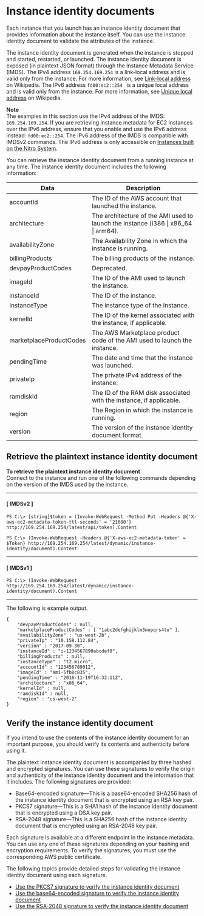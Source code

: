# Instance identity documents<a name="instance-identity-documents"></a>

Each instance that you launch has an instance identity document that provides information about the instance itself\. You can use the instance identity document to validate the attributes of the instance\.

The instance identity document is generated when the instance is stopped and started, restarted, or launched\. The instance identity document is exposed \(in plaintext JSON format\) through the Instance Metadata Service \(IMDS\)\. The IPv4 address `169.254.169.254` is a link\-local address and is valid only from the instance\. For more information, see [Link\-local address](https://en.wikipedia.org/wiki/Link-local_address) on Wikipedia\. The IPv6 address `fd00:ec2::254 ` is a unique local address and is valid only from the instance\. For more information, see [Unique local address](https://en.wikipedia.org/wiki/Unique_local_address) on Wikipedia\.

**Note**  
The examples in this section use the IPv4 address of the IMDS: `169.254.169.254`\. If you are retrieving instance metadata for EC2 instances over the IPv6 address, ensure that you enable and use the IPv6 address instead: `fd00:ec2::254`\. The IPv6 address of the IMDS is compatible with IMDSv2 commands\. The IPv6 address is only accessible on [Instances built on the Nitro System](instance-types.md#ec2-nitro-instances)\.

You can retrieve the instance identity document from a running instance at any time\. The instance identity document includes the following information:


| Data | Description | 
| --- | --- | 
| accountId | The ID of the AWS account that launched the instance\. | 
| architecture | The architecture of the AMI used to launch the instance \(i386 \| x86\_64 \| arm64\)\. | 
| availabilityZone | The Availability Zone in which the instance is running\. | 
| billingProducts | The billing products of the instance\. | 
| devpayProductCodes | Deprecated\. | 
| imageId | The ID of the AMI used to launch the instance\. | 
| instanceId | The ID of the instance\. | 
| instanceType | The instance type of the instance\. | 
| kernelId | The ID of the kernel associated with the instance, if applicable\. | 
| marketplaceProductCodes | The AWS Marketplace product code of the AMI used to launch the instance\. | 
| pendingTime | The date and time that the instance was launched\. | 
| privateIp | The private IPv4 address of the instance\. | 
| ramdiskId | The ID of the RAM disk associated with the instance, if applicable\. | 
| region | The Region in which the instance is running\. | 
| version | The version of the instance identity document format\. | 

## Retrieve the plaintext instance identity document<a name="retrieve-iid"></a>

**To retrieve the plaintext instance identity document**  
Connect to the instance and run one of the following commands depending on the version of the IMDS used by the instance\.

------
#### [ IMDSv2 ]

```
PS C:\> [string]$token = (Invoke-WebRequest -Method Put -Headers @{'X-aws-ec2-metadata-token-ttl-seconds' = '21600'} http://169.254.169.254/latest/api/token).Content
```

```
PS C:\> (Invoke-WebRequest -Headers @{'X-aws-ec2-metadata-token' = $Token} http://169.254.169.254/latest/dynamic/instance-identity/document).Content
```

------
#### [ IMDSv1 ]

```
PS C:\> (Invoke-WebRequest http://169.254.169.254/latest/dynamic/instance-identity/document).Content
```

------

The following is example output\.

```
{
    "devpayProductCodes" : null,
    "marketplaceProductCodes" : [ "1abc2defghijklm3nopqrs4tu" ], 
    "availabilityZone" : "us-west-2b",
    "privateIp" : "10.158.112.84",
    "version" : "2017-09-30",
    "instanceId" : "i-1234567890abcdef0",
    "billingProducts" : null,
    "instanceType" : "t2.micro",
    "accountId" : "123456789012",
    "imageId" : "ami-5fb8c835",
    "pendingTime" : "2016-11-19T16:32:11Z",
    "architecture" : "x86_64",
    "kernelId" : null,
    "ramdiskId" : null,
    "region" : "us-west-2"
}
```

## Verify the instance identity document<a name="verify-iid"></a>

If you intend to use the contents of the instance identity document for an important purpose, you should verify its contents and authenticity before using it\.

The plaintext instance identity document is accompanied by three hashed and encrypted signatures\. You can use these signatures to verify the origin and authenticity of the instance identity document and the information that it includes\. The following signatures are provided:
+ Base64\-encoded signature—This is a base64\-encoded SHA256 hash of the instance identity document that is encrypted using an RSA key pair\.
+ PKCS7 signature—This is a SHA1 hash of the instance identity document that is encrypted using a DSA key pair\.
+ RSA\-2048 signature—This is a SHA256 hash of the instance identity document that is encrypted using an RSA\-2048 key pair\.

Each signature is available at a different endpoint in the instance metadata\. You can use any one of these signatures depending on your hashing and encryption requirements\. To verify the signatures, you must use the corresponding AWS public certificate\.

The following topics provide detailed steps for validating the instance identity document using each signature\.
+ [Use the PKCS7 signature to verify the instance identity document](verify-pkcs7.md)
+ [Use the base64\-encoded signature to verify the instance identity document](verify-signature.md)
+ [Use the RSA\-2048 signature to verify the instance identity document](verify-rsa2048.md)
